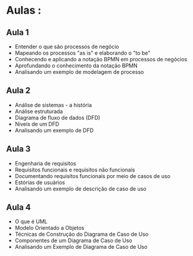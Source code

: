 # Aulas :
## Aula 1
- Entender o que são processos de negócio
- Mapeando os processos "as is" e elaborando o "to be"
- Conhecendo e aplicando a notação BPMN em processos de negócios
- Aprofundando o conhecimento da notação BPMN
- Analisando um exemplo de modelagem de processo

## Aula 2
- Análise de sistemas - a história
- Análise estruturada
- Diagrama de fluxo de dados (DFD)
- Níveis de um DFD
- Analisando um exemplo de DFD

## Aula 3
- Engenharia de requisitos
- Requisitos funcionais e requisitos não funcionais
- Documentando requisitos funcionais por meio de casos de uso
- Estórias de usuários
- Analisando um exemplo de descrição de caso de uso

## Aula 4
- O que é UML
- Modelo Orientado a Objetos
- Técnicas de Construção do Diagrama de Caso de Uso
- Componentes de um Diagrama de Caso de Uso
- Analisando um Exemplo de Diagrama de Caso de Uso

